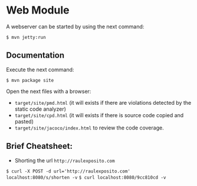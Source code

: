 # Web Module

A webserver can be started by using the next command:

`$ mvn jetty:run`

## Documentation

Execute the next command:

`$ mvn package site`

Open the next files with a browser:

* `target/site/pmd.html` (it will exists if there are violations detected by the static code analyzer)
* `target/site/cpd.html` (it will exists if there is source code copied and pasted)
* `target/site/jacoco/index.html` to review the code coverage.

## Brief Cheatsheet:

* Shorting the url `http://raulexposito.com`

`$ curl -X POST -d url='http://raulexposito.com' localhost:8080/s/shorten -v`
`$ curl localhost:8080/9cc810cd -v`

